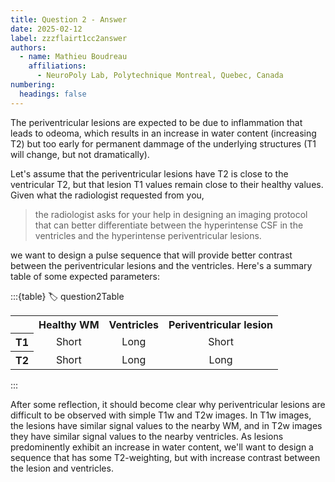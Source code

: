 ```yaml
---
title: Question 2 - Answer
date: 2025-02-12
label: zzzflairt1cc2answer
authors:
  - name: Mathieu Boudreau
    affiliations:
      - NeuroPoly Lab, Polytechnique Montreal, Quebec, Canada
numbering:
  headings: false
---
```


The periventricular lesions are expected to be due to inflammation that leads to odeoma, which results in an increase in water content (increasing T2) but too early for permanent dammage of the underlying structures (T1 will change, but not dramatically).

Let's assume that the periventricular lesions have T2 is close to the ventricular T2, but that lesion T1 values remain close to their healthy values. Given what the radiologist requested from you,

>the radiologist asks for your help in designing an imaging protocol that can better differentiate between the hyperintense CSF in the ventricles and the hyperintense periventricular lesions.

we want to design a pulse sequence that will provide better contrast between the periventricular lesions and the ventricles. Here's a summary table of some expected parameters:

:::{table}
:label: question2Table
<table>
   <tr>
      <th colspan="1" align="center"></th>
      <th colspan="1" align="center">Healthy WM</th>
      <th colspan="1" align="center">Ventricles</th>
      <th colspan="1" align="center">Periventricular lesion</th>

   </tr>
   <tr>
      <th colspan="1" align="left"><bold>T1</bold></td>
      <td colspan="1" align="center">Short</td>
      <td colspan="1" align="center">Long</td>
      <td colspan="1" align="center">Short</td>
   </tr>
   <tr>
      <th colspan="1" align="left"><bold>T2</bold></td>
      <td colspan="1" align="center">Short</td>
      <td colspan="1" align="center">Long</td>
      <td colspan="1" align="center">Long</td>
   </tr>
</table>
:::

After some reflection, it should become clear why periventricular lesions are difficult to be observed with simple T1w and T2w images. In T1w images, the lesions have similar signal values to the nearby WM, and in T2w images they have similar signal values to the nearby ventricles. As lesions predominently exhibit an increase in water content, we'll want to design a sequence that has some T2-weighting, but with increase contrast between the lesion and ventricles.


